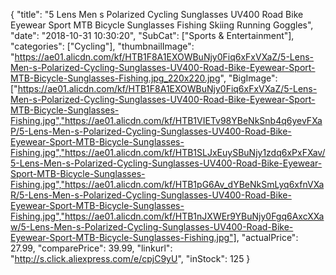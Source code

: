 {
	"title": "5 Lens Men s Polarized Cycling Sunglasses UV400 Road Bike Eyewear Sport MTB Bicycle Sunglasses Fishing Skiing Running Goggles",
	"date": "2018-10-31 10:30:20",
	"SubCat": ["Sports & Entertainment"],
	"categories": ["Cycling"],
	"thumbnailImage": "https://ae01.alicdn.com/kf/HTB1F8A1EXOWBuNjy0Fiq6xFxVXaZ/5-Lens-Men-s-Polarized-Cycling-Sunglasses-UV400-Road-Bike-Eyewear-Sport-MTB-Bicycle-Sunglasses-Fishing.jpg_220x220.jpg",
	"BigImage": ["https://ae01.alicdn.com/kf/HTB1F8A1EXOWBuNjy0Fiq6xFxVXaZ/5-Lens-Men-s-Polarized-Cycling-Sunglasses-UV400-Road-Bike-Eyewear-Sport-MTB-Bicycle-Sunglasses-Fishing.jpg","https://ae01.alicdn.com/kf/HTB1VIETv98YBeNkSnb4q6yevFXaP/5-Lens-Men-s-Polarized-Cycling-Sunglasses-UV400-Road-Bike-Eyewear-Sport-MTB-Bicycle-Sunglasses-Fishing.jpg","https://ae01.alicdn.com/kf/HTB1SLJxEuySBuNjy1zdq6xPxFXav/5-Lens-Men-s-Polarized-Cycling-Sunglasses-UV400-Road-Bike-Eyewear-Sport-MTB-Bicycle-Sunglasses-Fishing.jpg","https://ae01.alicdn.com/kf/HTB1pG6Av_dYBeNkSmLyq6xfnVXaR/5-Lens-Men-s-Polarized-Cycling-Sunglasses-UV400-Road-Bike-Eyewear-Sport-MTB-Bicycle-Sunglasses-Fishing.jpg","https://ae01.alicdn.com/kf/HTB1nJXWEr9YBuNjy0Fgq6AxcXXaw/5-Lens-Men-s-Polarized-Cycling-Sunglasses-UV400-Road-Bike-Eyewear-Sport-MTB-Bicycle-Sunglasses-Fishing.jpg"],
	"actualPrice": 27.99,
	"comparePrice": 39.99,
	"linkurl": "http://s.click.aliexpress.com/e/cpjC9yU",
	"inStock": 125
}

